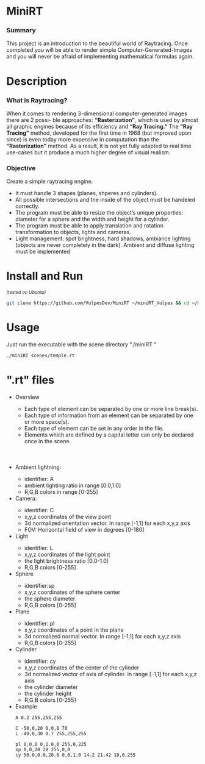 # MiniRT
<h3>Summary</h3>
<p>This project is an introduction to the beautiful world of Raytracing.
Once completed you will be able to render simple Computer-Generated-Images and you
will never be afraid of implementing mathematical formulas again.</p>

# Description

<h3>What is <b>Raytracing?</b></h3>
<p>When it comes to rendering 3-dimensional computer-generated images there are 2 possi-
ble approaches: <b>“Rasterization”</b>, which is used by almost all graphic engines because
of its efficiency and <b>“Ray Tracing.”</b>
The <b>“Ray Tracing”</b> method, developed for the first time in 1968 (but improved upon
since) is even today more expensive in computation than the <b>“Rasterization”</b> method.
As a result, it is not yet fully adapted to real time use-cases but it produce a much higher
degree of visual realism.</p>
<h3>Objective</h3>
<p>Create a simple raytracing engine.</p>
<ul>
  <li>It must handle 3 shapes (planes, shperes and cylinders).</li>
  <li>All possible intersections and the inside of the object must be handeled correctly.</li>
  <li>The program must be able to resize the object’s unique properties: diameter for a sphere and the width and height for a cylinder.</li>
  <li>The program must be able to apply translation and rotation transformation to objects, lights and cameras.</li>
  <li>Light management: spot brightness, hard shadows, ambiance lighting (objects are never completely in the dark). Ambient and diffuse lighting must be implemented</li>
</ul>

# Install and Run
<sub><i>(tested on Ubuntu)</i></sub>

```bash
git clone https://github.com/VulpesDev/MiniRT ~/miniRT_Vulpes && cd ~/miniRT_Vulpes && git submodule update --init --recursive && make && echo && echo && ./miniRT scenes/temple.rt
```

# Usage

Just run the executable with the scene directory "./miniRT <scene directry>"

```bash
./miniRT scenes/temple.rt
```

# ".rt" files
<ul>
  <li>Overview</li>
  <ul>
    <li>Each type of element can be separated by one or more line break(s).</li>
    <li>Each type of information from an element can be separated by one or more space(s).</li>
    <li>Each type of element can be set in any order in the file.</li>
    <li>Elements which are defined by a capital letter can only be declared once in the scene.</li>
  </ul>
  <br><br><br>
  <li>Ambient lightning:</li>
  <ul>
    <li>identifier: A</li>
    <li>ambient lighting ratio in range [0.0,1.0]</li>
    <li>R,G,B colors in range [0-255]</li>
  </ul>
  <li>Camera:</li>
  <ul>
    <li>identifier: C</li>
    <li>x,y,z coordinates of the view point</li>
    <li>3d normalized orientation vector. In range [-1,1] for each x,y,z axis</li>
    <li>FOV: Horizontal field of view in degrees [0-180]</li>
  </ul>
  <li>Light</li>
  <ul>
    <li>identifier: L</li>
    <li> x,y,z coordinates of the light point</li>
    <li>the light brightness ratio [0.0-1.0]</li>
    <li>R,G,B colors [0-255]</li>
  </ul>
  <li>Sphere</li>
  <ul>
    <li>identifier:sp</li>
    <li>x,y,z coordinates of the sphere center</li>
    <li>the sphere diameter</li>
    <li>R,G,B colors [0-255]</li>
  </ul>
  <li>Plane</li>
  <ul>
    <li>identifier: pl</li>
    <li>x,y,z coordinates of a point in the plane</li>
    <li>3d normalized normal vector. In range [-1,1] for each x,y,z axis</li>
    <li>R,G,B colors [0-255]</li>
  </ul>
  <li>Cylinder</li>
  <ul>
    <li>identifier: cy</li>
    <li>x,y,z coordinates of the center of the cylinder</li>
    <li>3d normalized vector of axis of cylinder. In range [-1,1] for each x,y,z axis</li>
    <li>the cylinder diameter</li>
    <li>the cylinder height</li>
    <li>R,G,B colors [0-255]</li>
  </ul>
  <li>Example</li>
  
  ```
A 0.2 255,255,255

C -50,0,20 0,0,0 70
L -40,0,30 0.7 255,255,255

pl 0,0,0 0,1.0,0 255,0,225
sp 0,0,20 20 255,0,0
cy 50.0,0.0,20.6 0,0,1.0 14.2 21.42 10,0,255
  ```
</ul>
